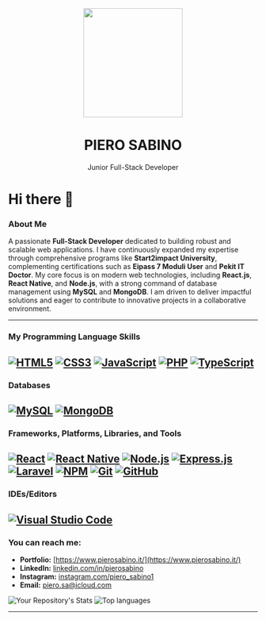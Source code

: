 

<div align="center">
    <img src="https://i.ibb.co/Qf2c7tK/IMG-0867.jpg  alt="picture profile" width="200px" height="220px" >
</div>
<h1 align="center"> PIERO SABINO </h1>
 <p align="center">Junior Full-Stack Developer</p>



# Hi there 👋

### About Me

A passionate **Full-Stack Developer** dedicated to building robust and scalable web applications. I have continuously expanded my expertise through comprehensive programs like **Start2impact University**, complementing certifications such as **Eipass 7 Moduli User** and **Pekit IT Doctor**. My core focus is on modern web technologies, including **React.js**, **React Native**, and **Node.js**, with a strong command of database management using **MySQL** and **MongoDB**. I am driven to deliver impactful solutions and eager to contribute to innovative projects in a collaborative environment.

---

### My Programming Language Skills

[![HTML5](https://img.shields.io/badge/HTML5-E34F26?style=for-the-badge&logo=html5&logoColor=white)](https://html.spec.whatwg.org/)
[![CSS3](https://img.shields.io/badge/CSS3-1572B6?style=for-the-badge&logo=css3&logoColor=white)](https://www.w3.org/Style/CSS/Overview.en.html)
[![JavaScript](https://img.shields.io/badge/JavaScript-F7DF1E?style=for-the-badge&logo=javascript&logoColor=black)](https://developer.mozilla.org/en-US/docs/Web/JavaScript)
[![PHP](https://img.shields.io/badge/PHP-777BB4?style=for-the-badge&logo=php&logoColor=white)](https://www.php.net/)
[![TypeScript](https://img.shields.io/badge/TypeScript-007ACC?style=for-the-badge&logo=typescript&logoColor=white)](https://www.typescriptlang.org/)
---

### Databases

[![MySQL](https://img.shields.io/badge/MySQL-4479A1?style=for-the-badge&logo=mysql&logoColor=white)](https://www.mysql.com/)
[![MongoDB](https://img.shields.io/badge/MongoDB-47A248?style=for-the-badge&logo=mongodb&logoColor=white)](https://www.mongodb.com/)
---

### Frameworks, Platforms, Libraries, and Tools

[![React](https://img.shields.io/badge/React-61DAFB?style=for-the-badge&logo=react&logoColor=black)](https://react.dev/)
[![React Native](https://img.shields.io/badge/React_Native-61DAFB?style=for-the-badge&logo=react-native&logoColor=black)](https://reactnative.dev/)
[![Node.js](https://img.shields.io/badge/Node.js-339933?style=for-the-badge&logo=node.js&logoColor=white)](https://nodejs.org/)
[![Express.js](https://img.shields.io/badge/Express.js-000000?style=for-the-badge&logo=express&logoColor=white)](https://expressjs.com/)
[![Laravel](https://img.shields.io/badge/Laravel-FF2D20?style=for-the-badge&logo=laravel&logoColor=white)](https://laravel.com/)
[![NPM](https://img.shields.io/badge/NPM-CB3837?style=for-the-badge&logo=npm&logoColor=white)](https://www.npmjs.com/)
[![Git](https://img.shields.io/badge/Git-F05032?style=for-the-badge&logo=git&logoColor=white)](https://git-scm.com/)
[![GitHub](https://img.shields.io/badge/GitHub-181717?style=for-the-badge&logo=github&logoColor=white)](https://github.com/)
---

### IDEs/Editors

[![Visual Studio Code](https://img.shields.io/badge/Visual_Studio_Code-007ACC?style=for-the-badge&logo=visual-studio-code&logoColor=white)](https://code.visualstudio.com/)
---

### You can reach me:
* **Portfolio:** [https://www.pierosabino.it/](https://www.pierosabino.it/)
* **LinkedIn:** [linkedin.com/in/pierosabino](https://www.linkedin.com/in/pierosabino)
* **Instagram:** [instagram.com/piero_sabino1](https://www.instagram.com/piero_sabino1)
* **Email:** [piero.sa@icloud.com](mailto:piero.sa@icloud.com) 

![Your Repository's Stats](https://github-readme-stats.vercel.app/api?username=pierre1590&show_icons=true)
![Top languages](https://github-readme-stats.vercel.app/api/top-langs/?username=pierre1590&langs_count=8&show_icons=true&layout=compact)

---

